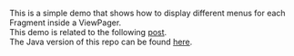 This is a simple demo that shows how to display different menus for each Fragment inside a ViewPager.  
This demo is related to the following [post](http://mobiledevhub.com/2017/12/14/android-viewpager-and-menus/).  
The Java version of this repo can be found [here](https://github.com/MChehab94/ViewPager-Menu).  
